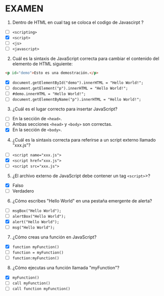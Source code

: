 # EXAMEN

1. Dentro de HTML en cual tag se coloca el codigo de Javascirpt ?

- [ ] `<scripting>`
- [x] `<script>`
- [ ] `<js>`
- [ ] `<javascript>`

2. Cuál es la sintaxis de JavaScript correcta para cambiar el contenido del elemento de HTML siguiente: 

```html
<p id="demo">Esto es una demostración.</p>
```
- [x] `document.getElementById("demo").innerHTML = "Hello World!";`
- [ ] `document.getElement("p").innerHTML = "Hello World!";`
- [ ] `#demo.innerHTML = "Hello World!";`
- [ ] `document.getElementByName("p").innerHTML = "Hello World!";`

3. ¿Cuál es el lugar correcto para insertar JavaScript?

- [ ] En la sección de `<head>`.
- [ ] Ambas secciones `<head>` y `<body>` son correctas.
- [x] En la sección de `<body>`.

4. ¿Cuál es la sintaxis correcta para referirse a un script externo llamado "xxx.js"?

- [ ] `<script name="xxx.js">`
- [x] `<script href="xxx.js">`
- [ ] `<script src="xxx.js">`

5. ¿El archivo externo de JavaScript debe contener un tag `<script>`>?

- [x] Falso
- [ ] Verdadero

6. ¿Cómo escribes "Hello World" en una pestaña emergente de alerta?

- [ ] `msgBox("Hello World");`
- [ ] `alertBox("Hello World");`
- [x] `alert("Hello World");`
- [ ] `msg("Hello World");`

7. ¿Cómo creas una función en JavaScript?

- [x] `function myFunction()`
- [ ] `function = myFunction()`
- [ ] `function:myFunction()`

8. ¿Cómo ejecutas una función llamada "myFunction"?

- [x] `myFunction()`
- [ ] `call myFunction()`
- [ ] `call function myFunction()`